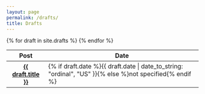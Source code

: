 ```yaml
---
layout: page
permalink: /drafts/
title: Drafts
---
```

<table class="table is-fullwidth">
  <thead>
    <tr>
      <th>Post</th>
      <th>Date</th>
    </tr>
  </thead>
  <tbody>
  {% for draft in site.drafts %}
    <tr>
      <th><a href="{{ draft.url }}">{{ draft.title }}</a></th>
      <td>{% if draft.date %}{{ draft.date | date_to_string: "ordinal", "US" }}{% else %}<span class="is-italic">not specified</span>{% endif %}</td>
    </tr>
  {% endfor %}
  </tbody>
</table>    
